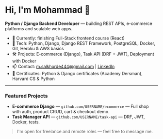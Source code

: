 # Hi, I'm Mohammad 👋
**Python / Django Backend Developer** — building REST APIs, e-commerce platforms and scalable web apps.

- 🔭 Currently: finishing Full-Stack frontend course (React)  
- 🧰 Tech: Python, Django, Django REST Framework, PostgreSQL, Docker, Git, Heroku & AWS basics  
- 🛠️ Projects: E-commerce (Django), Task API (DRF + JWT), Deployment with Docker  
- 📫 Contact: m.salkhorde444@gmail.com | [LinkedIn](https://www.linkedin.com/in/mohammad-salkhorde-a13767385)  
- 📝 Certificates: Python & Django certificates (Academy Dersman), Harvard CS & Python

---

### Featured Projects
- **E-commerce Django** — `github.com/USERNAME/ecommerce` — Full shop with auth, product CRUD, cart & checkout demo.  
- **Task Manager API** — `github.com/USERNAME/task-api` — DRF, JWT, Docker, tests.

> I'm open for freelance and remote roles — feel free to message me.

